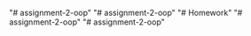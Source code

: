 "# assignment-2-oop" 
"# assignment-2-oop" 
"# Homework" 
"# assignment-2-oop" 
"# assignment-2-oop" 
